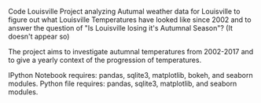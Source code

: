Code Louisville Project analyzing Autumal weather data for Louisville to figure out what Louisville Temperatures have looked like since 2002 and to answer the question of
"Is Louisville losing it's Autumnal Season"? (It doesn't appear so)

The project aims to investigate autumnal temperatures from 2002-2017 and to give a yearly context of the progression of temperatures.

IPython Notebook requires: pandas, sqlite3, matplotlib, bokeh, and seaborn modules.
Python file requires: pandas, sqlite3, matplotlib, and seaborn modules.
